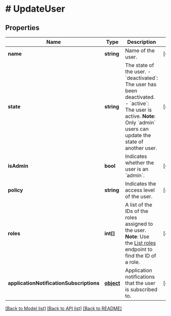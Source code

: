 # # UpdateUser

## Properties

Name | Type | Description | Notes
------------ | ------------- | ------------- | -------------
**name** | **string** | Name of the user. | [optional] 
**state** | **string** | The state of the user.   - &#x60;deactivated&#x60;: The user has been deactivated.   - &#x60;active&#x60;: The user is active.  **Note**: Only &#x60;admin&#x60; users can update the state of another user. | [optional] 
**isAdmin** | **bool** | Indicates whether the user is an &#x60;admin&#x60;. | [optional] 
**policy** | **string** | Indicates the access level of the user. | [optional] 
**roles** | **int[]** | A list of the IDs of the roles assigned to the user.  **Note**: Use the [List roles](https://docs.talon.one/management-api#tag/Roles/operation/getAllRoles) endpoint to find the ID of a role. | [optional] 
**applicationNotificationSubscriptions** | [**object**](.md) | Application notifications that the user is subscribed to. | [optional] 

[[Back to Model list]](../../README.md#documentation-for-models) [[Back to API list]](../../README.md#documentation-for-api-endpoints) [[Back to README]](../../README.md)


